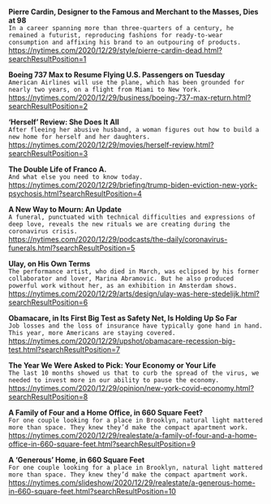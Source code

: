 **Pierre Cardin, Designer to the Famous and Merchant to the Masses, Dies at 98**\
`In a career spanning more than three-quarters of a century, he remained a futurist, reproducing fashions for ready-to-wear consumption and affixing his brand to an outpouring of products.`\
https://nytimes.com/2020/12/29/style/pierre-cardin-dead.html?searchResultPosition=1

**Boeing 737 Max to Resume Flying U.S. Passengers on Tuesday**\
`American Airlines will use the plane, which has been grounded for nearly two years, on a flight from Miami to New York.`\
https://nytimes.com/2020/12/29/business/boeing-737-max-return.html?searchResultPosition=2

**‘Herself’ Review: She Does It All**\
`After fleeing her abusive husband, a woman figures out how to build a new home for herself and her daughters.`\
https://nytimes.com/2020/12/29/movies/herself-review.html?searchResultPosition=3

**The Double Life of Franco A.**\
`And what else you need to know today.`\
https://nytimes.com/2020/12/29/briefing/trump-biden-eviction-new-york-psychosis.html?searchResultPosition=4

**A New Way to Mourn: An Update**\
`A funeral, punctuated with technical difficulties and expressions of deep love, reveals the new rituals we are creating during the coronavirus crisis.`\
https://nytimes.com/2020/12/29/podcasts/the-daily/coronavirus-funerals.html?searchResultPosition=5

**Ulay, on His Own Terms**\
`The performance artist, who died in March, was eclipsed by his former collaborator and lover, Marina Abramovic. But he also produced powerful work without her, as an exhibition in Amsterdam shows.`\
https://nytimes.com/2020/12/29/arts/design/ulay-was-here-stedelijk.html?searchResultPosition=6

**Obamacare, in Its First Big Test as Safety Net, Is Holding Up So Far**\
`Job losses and the loss of insurance have typically gone hand in hand. This year, more Americans are staying covered.`\
https://nytimes.com/2020/12/29/upshot/obamacare-recession-big-test.html?searchResultPosition=7

**The Year We Were Asked to Pick: Your Economy or Your Life**\
`The last 10 months showed us that to curb the spread of the virus, we needed to invest more in our ability to pause the economy.`\
https://nytimes.com/2020/12/29/opinion/new-york-covid-economy.html?searchResultPosition=8

**A Family of Four and a Home Office, in 660 Square Feet?**\
`For one couple looking for a place in Brooklyn, natural light mattered more than space. They knew they’d make the compact apartment work.`\
https://nytimes.com/2020/12/29/realestate/a-family-of-four-and-a-home-office-in-660-square-feet.html?searchResultPosition=9

**A ‘Generous’ Home, in 660 Square Feet**\
`For one couple looking for a place in Brooklyn, natural light mattered more than space. They knew they’d make the compact apartment work.`\
https://nytimes.com/slideshow/2020/12/29/realestate/a-generous-home-in-660-square-feet.html?searchResultPosition=10

